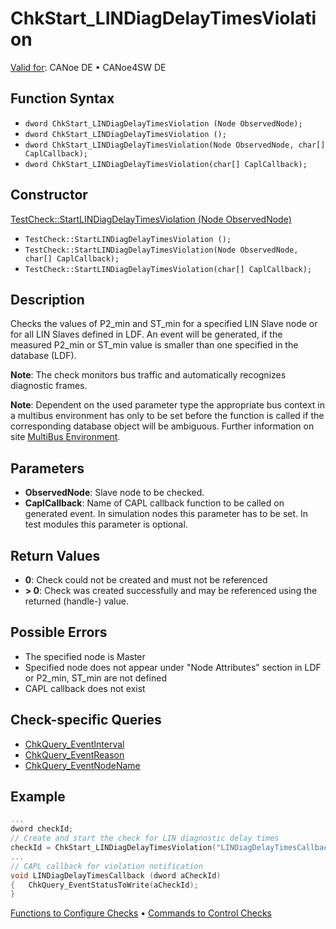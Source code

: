 # ChkStart_LINDiagDelayTimesViolation

[Valid for](../../../Shared/FeatureAvailability.md): CANoe DE • CANoe4SW DE

## Function Syntax

- `dword ChkStart_LINDiagDelayTimesViolation (Node ObservedNode);`
- `dword ChkStart_LINDiagDelayTimesViolation ();`
- `dword ChkStart_LINDiagDelayTimesViolation(Node ObservedNode, char[] CaplCallback);`
- `dword ChkStart_LINDiagDelayTimesViolation(char[] CaplCallback);`

## Constructor

[TestCheck::StartLINDiagDelayTimesViolation (Node ObservedNode)](../../../Shared/CAPL/General/ClassesAndObjects.md)

- `TestCheck::StartLINDiagDelayTimesViolation ();`
- `TestCheck::StartLINDiagDelayTimesViolation(Node ObservedNode, char[] CaplCallback);`
- `TestCheck::StartLINDiagDelayTimesViolation(char[] CaplCallback);`

## Description

Checks the values of P2_min and ST_min for a specified LIN Slave node or for all LIN Slaves defined in LDF. An event will be generated, if the measured P2_min or ST_min value is smaller than one specified in the database (LDF).

**Note**: The check monitors bus traffic and automatically recognizes diagnostic frames.

**Note**: Dependent on the used parameter type the appropriate bus context in a multibus environment has only to be set before the function is called if the corresponding database object will be ambiguous. Further information on site [MultiBus Environment](../../../Shared/CAPL/General/TestMultiBusEnvironment.md).

## Parameters

- **ObservedNode**: Slave node to be checked.
- **CaplCallback**: Name of CAPL callback function to be called on generated event. In simulation nodes this parameter has to be set. In test modules this parameter is optional.

## Return Values

- **0**: Check could not be created and must not be referenced
- **\> 0**: Check was created successfully and may be referenced using the returned (handle-) value.

## Possible Errors

- The specified node is Master
- Specified node does not appear under "Node Attributes" section in LDF or P2_min, ST_min are not defined
- CAPL callback does not exist

## Check-specific Queries

- [ChkQuery_EventInterval](CAPLfunctionChkQueryEventInterval.md)
- [ChkQuery_EventReason](CAPLfunctionChkQueryEventReason.md)
- [ChkQuery_EventNodeName](CAPLfunctionChkQueryEventNodeName.md)

## Example

```c
...
dword checkId;
// Create and start the check for LIN diagnostic delay times
checkId = ChkStart_LINDiagDelayTimesViolation("LINDiagDelayTimesCallback"); 
...
// CAPL callback for violation notification
void LINDiagDelayTimesCallback (dword aCheckId)
{   ChkQuery_EventStatusToWrite(aCheckId);
}
```

[Functions to Configure Checks](../CAPLfunctionsTSLConfigurationFunctions.md) • [Commands to Control Checks](../CAPLfunctionsTSLCheckControlCommands.md)

